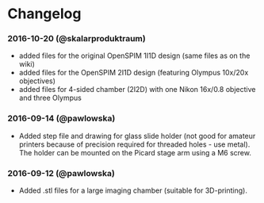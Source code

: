# Changelog

### 2016-10-20 (@skalarproduktraum)
* added files for the original OpenSPIM 1I1D design (same files as on the wiki)
* added files for the OpenSPIM 2I1D design (featuring Olympus 10x/20x objectives)
* added files for 4-sided chamber (2I2D) with one Nikon 16x/0.8 objective and three Olympus

### 2016-09-14 (@pawlowska)
* Added step file and drawing for glass slide holder (not good for amateur printers because of precision required for threaded holes - use metal). The holder can be mounted on the Picard stage arm using a M6 screw.

### 2016-09-12 (@pawlowska)

* Added .stl files for a large imaging chamber (suitable for 3D-printing).

